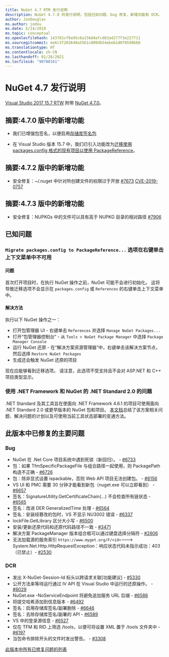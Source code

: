 ```yaml
---
title: NuGet 4.7 RTM 发行说明
description: NuGet 4.7.0 的发行说明，包括已知问题、bug 修复、新增功能和 DCR。
author: JonDouglas
ms.author: jodou
ms.date: 5/14/2018
ms.topic: conceptual
ms.openlocfilehash: 143781cf0a95c6a156d4afcd83ad277f3e227711
ms.sourcegitcommit: ee6c3f203648a5561c809db54ebeb1d0f0598b68
ms.translationtype: HT
ms.contentlocale: zh-CN
ms.lasthandoff: 01/26/2021
ms.locfileid: "98780161"
---
```

# <a name="nuget-47-release-notes"></a>NuGet 4.7 发行说明

[Visual Studio 2017 15.7 RTW](https://www.visualstudio.com/news/releasenotes/vs2017-relnotes) 附带 [NuGet 4.7.0](https://dist.nuget.org/win-x86-commandline/v4.7.0/nuget.exe)。

## <a name="summary-whats-new-in-470"></a>摘要:4.7.0 版中的新增功能

* 我们已增强包签名，以便启用[存储库签名包](https://github.com/NuGet/Home/wiki/Repository-Signatures)

* 在 Visual Studio 版本 15.7 中，我们已引入功能改为[迁移使用 packages.config 格式的现有项目以使用 PackageReference](../consume-packages/migrate-packages-config-to-package-reference.md)。

## <a name="summary-whats-new-in-472"></a>摘要:4.7.2 版中的新增功能

* 安全修复：~/.nuget 中针对所创建文件的权限过于开放 [#7673](https://github.com/NuGet/Home/issues/7673) [CVE-2019-0757](https://portal.msrc.microsoft.com/en-us/security-guidance/advisory/CVE-2019-0757)

## <a name="summary-whats-new-in-473"></a>摘要:4.7.3 版中的新增功能

* 安全修复：NUPKGs 中的文件可以具有高于 NUPKG 目录的相对路径 [#7906](https://github.com/NuGet/Home/issues/7906)

## <a name="known-issues"></a>已知问题

### <a name="the-migrate-packagesconfig-to-packagereference-option-is-not-available-in-the-right-click-context-menu"></a>`Migrate packages.config to PackageReference...` 选项在右键单击上下文菜单中不可用

#### <a name="issue"></a>问题

首次打开项目时，在执行 NuGet 操作之前，NuGet 可能不会进行初始化。 这将导致迁移选项不会显示在 `packages.config` 或 `References` 的右键单击上下文菜单中。

#### <a name="workaround"></a>解决方法

执行以下 NuGet 操作之一：
* 打开包管理器 UI - 右键单击 `References` 并选择 `Manage NuGet Packages...`
* 打开“包管理器控制台” - 从 `Tools > NuGet Package Manager` 中选择 `Package Manager Console`
* 运行 NuGet 还原 - 在“解决方案资源管理器”中，右键单击该解决方案节点，然后选择 `Restore NuGet Packages`
* 生成还会触发 NuGet 还原的项目

现在应能够看到迁移选项。 请注意，此选项不受支持且不会对 ASP.NET 和 C++ 项目类型显示。

### <a name="issues-with-net-standard-20-with-net-framework--nuget"></a>使用 .NET Framework 和 NuGet 的 .NET Standard 2.0 的问题

.NET Standard 及其工具旨在使面向 .NET Framework 4.6.1 的项目可使用面向 .NET Standard 2.0 或更早版本的 NuGet 包和项目。 [本文档](https://github.com/dotnet/standard/issues/481)总结了该方案相关问题、解决问题的计划以及可使用当前工具状态部署的变通方法。

## <a name="top-issues-fixed-in-this-release"></a>此版本中已修复的主要问题

### <a name="bugs"></a>Bug

* NuGet 在 .Net Core 项目系统中遇到死锁（新回归）。 - [#6733](https://github.com/NuGet/Home/issues/6733)
* 包：如果 TfmSpecificPackageFile 与组合路径一起使用，则 PackagePath 构造不正确 - [#6726](https://github.com/NuGet/Home/issues/6726)
* 包：除非显式设置 ispackable，否则 Web API 项目无法创建包。 - [#6156](https://github.com/NuGet/Home/issues/6156)
* VS UI 和 PMC 需要 30 分钟才能看到新包（nuget.exe 可以立即看到） - [#6657](https://github.com/NuGet/Home/issues/6657)
* 签名：SignatureUtility.GetCertificateChain(...) 不会检查所有链状态 - [#6565](https://github.com/NuGet/Home/issues/6565)
* 签名：改进 DER GeneralizedTime 处理 - [#6564](https://github.com/NuGet/Home/issues/6564)
* 签名：安装经篡改的包时，VS 不显示 NU3002 错误 - [#6337](https://github.com/NuGet/Home/issues/6337)
* lockFile.GetLibrary 区分大小写 - [#6500](https://github.com/NuGet/Home/issues/6500)
* 安装/更新还原代码和还原代码路径不一致 - [#3471](https://github.com/NuGet/Home/issues/3471)
* 解决方案 PackageManager 版本组合框可以通过键盘选择分隔符 - [#2606](https://github.com/NuGet/Home/issues/2606)
* 无法加载源的服务索引 `https://www.myget.org/F/<id>`---> System.Net.Http.HttpRequestException：响应状态代码未指示成功：403（已禁止）- [#2530](https://github.com/NuGet/Home/issues/2530)

### <a name="dcrs"></a>DCR

* 发出 X-NuGet-Session-Id 标头以跨请求关联[功能建议] - [#5330](https://github.com/NuGet/Home/issues/5330)
* 公开方法来等待运行通过 IV API 在 Visual Studio 中运行的还原操作。 - [#6029](https://github.com/NuGet/Home/issues/6029)
* NuGet.exe -NoServiceEndpoint 将避免追加服务 URL 后缀 - [#6586](https://github.com/NuGet/Home/issues/6586)
* 将提交哈希添加到信息版本 - [#6492](https://github.com/NuGet/Home/issues/6492)
* 签名：启用存储库签名/副署删除 - [#6646](https://github.com/NuGet/Home/issues/6646)
* 签名：去除存储库签名/副署的 API - [#6589](https://github.com/NuGet/Home/issues/6589)
* VS 中的登录源信息 - [#6527](https://github.com/NuGet/Home/issues/6527)
* 仅在 TFM 和 RID 上筛选 /tools，以便可将设置 XML 置于 /tools 文件夹中 - [#6197](https://github.com/NuGet/Home/issues/6197)
* 当包命令排除开头的文件时发出警告。  - [#3308](https://github.com/NuGet/Home/issues/3308)

[此版本中所有已修复问题的列表](https://github.com/NuGet/Home/issues?q=is%3Aissue+is%3Aclosed+milestone%3A%224.7")
